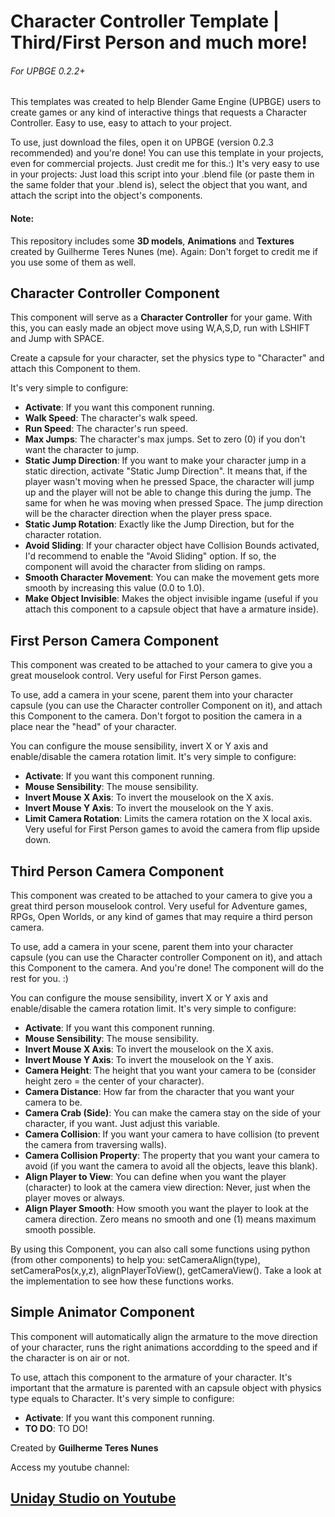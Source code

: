 # **Character Controller** Template | Third/First Person and much more!
###### For UPBGE 0.2.2+
This templates was created to help Blender Game Engine (UPBGE) users to create games or any kind of interactive things that requests a Character Controller. Easy to use, easy to attach to your project.

To use, just download the files, open it on UPBGE (version 0.2.3 recommended) and you're done!
You can use this template in your projects, even for commercial projects. Just credit me for this.:)
It's very easy to use in your projects: Just load this script into your .blend file (or paste them in the same folder that your .blend is), select the object that you want, and attach the script into the object's components.

#### Note:
This repository includes some **3D models**, **Animations** and **Textures** created by Guilherme Teres Nunes (me). Again: Don't forget to credit me if you use some of them as well.

## Character Controller Component
This component will serve as a **Character Controller** for your game. With this, you can easly made an object move using W,A,S,D, run with LSHIFT and Jump with SPACE.

Create a capsule for your character, set the physics type to "Character" and attach this Component to them.

It's very simple to configure:
- **Activate**: If you want this component running.
- **Walk Speed**: The character's walk speed.
- **Run Speed**: The character's run speed.
- **Max Jumps**: The character's max jumps. Set to zero (0) if you don't want the character to jump.
- **Static Jump Direction**:  If you want to make your character jump in a static direction, activate "Static Jump Direction". It means that, if the player wasn't moving when he pressed Space, the character will jump up and the player will not be able to change this during the jump. The same for when he was moving when pressed Space. The jump direction will be the character direction when the player press space.
- **Static Jump Rotation**: Exactly like the Jump Direction, but for the character rotation.
- **Avoid Sliding**: If your character object have Collision Bounds activated, I'd recommend to enable the "Avoid Sliding" option. If so, the component will avoid the character from sliding on ramps.
- **Smooth Character Movement**: You can make the movement gets more smooth by increasing this value (0.0 to 1.0).
- **Make Object Invisible**: Makes the object invisible ingame (useful if you attach this component to a capsule object that have a armature inside).

## First Person Camera Component
This component was created to be attached to your camera to give you a great mouselook control. Very useful for First Person games.

To use, add a camera in your scene, parent them into your character capsule (you can use the Character controller Component on it), and attach this Component to the camera. Don't forgot to position the camera in a place near the "head" of your character.

You can configure the mouse sensibility, invert X or Y axis and enable/disable the camera rotation limit. It's very simple to configure:
- **Activate**: If you want this component running.
- **Mouse Sensibility**: The mouse sensibility.
- **Invert Mouse X Axis**: To invert the mouselook on the X axis.
- **Invert Mouse Y Axis**: To invert the mouselook on the Y axis.
- **Limit Camera Rotation**: Limits the camera rotation on the X local axis. Very useful for First Person games to avoid the camera from flip upside down.

## Third Person Camera Component
This component was created to be attached to your camera to give you a great third person mouselook control. Very useful for Adventure games, RPGs, Open Worlds, or any kind of games that may require a third person camera.

To use, add a camera in your scene, parent them into your character capsule (you can use the Character controller Component on it), and attach this Component to the camera. And you're done! The component will do the rest for you. :)

You can configure the mouse sensibility, invert X or Y axis and enable/disable the camera rotation limit.
It's very simple to configure:
- **Activate**: If you want this component running.
- **Mouse Sensibility**: The mouse sensibility.
- **Invert Mouse X Axis**: To invert the mouselook on the X axis.
- **Invert Mouse Y Axis**: To invert the mouselook on the Y axis.
- **Camera Height**: The height that you want your camera to be (consider height zero = the center of your character).
- **Camera Distance**: How far from the character that you want your camera to be.
- **Camera Crab (Side)**: You can make the camera stay on the side of your character, if you want. Just adjust this variable.
- **Camera Collision**: If you want your camera to have collision (to prevent the camera from traversing walls).
- **Camera Collision Property**: The property that you want your camera to avoid (if you want the camera to avoid all the objects, leave this blank).
- **Align Player to View**: You can define when you want the player (character) to look at the camera view direction: Never, just when the player moves or always.
- **Align Player Smooth**: How smooth you want the player to look at the camera direction. Zero means no smooth and one (1) means maximum smooth possible.

By using this Component, you can also call some functions using python (from other components) to help you: setCameraAlign(type), setCameraPos(x,y,z), alignPlayerToView(), getCameraView(). Take a look at the implementation to see how these functions works.

## Simple Animator Component
This component will automatically align the armature to the move direction of your character, runs the right animations accordding to the speed and if the character is on air or not.

To use, attach this component to the armature of your character. It's important that the armature is parented with an capsule object with physics type equals to Character.
It's very simple to configure:
- **Activate**: If you want this component running.
- **TO DO**: TO DO!

Created by **Guilherme Teres Nunes**

Access my youtube channel:
## [Uniday Studio on Youtube](youtube.com/UnidayStudio)